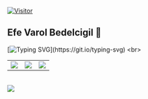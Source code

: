 [![Visitor](https://visitor-badge.laobi.icu/badge?page_id=EfeVaroll.EfeVaroll)](#)
 
## Efe Varol Bedelcigil 👋

[![Typing SVG](https://readme-typing-svg.demolab.com/?width=10000&lines=A+self+developing+young+man+who's;into+cyber+security+and+computer+engineering;Follow+for+my+future+projects!)](https://git.io/typing-svg)
<br>

<table class="links">
<tr>
  <td><a href="https://github.com/EfeVaroll">
  <img src="https://img.shields.io/badge/GitHub-100000?style=for-the-badge&logo=github&logoColor=white"></a> 
    
<td><a href="https://www.linkedin.com/in/efevarolbedelcigil/">
<img src="https://img.shields.io/badge/LinkedIn-0077B5?style=for-the-badge&logo=linkedin&logoColor=white"></a> 
  
  <td><a href="https://dev.to/efevaroll">
<img src="https://img.shields.io/badge/dev.to-0A0A0A?style=for-the-badge&logo=dev.to&logoColor=white"></a> 
  </tr>
</table>
<br>
<img align="left" src="https://github-readme-stats.vercel.app/api?username=EfeVaroll&theme=github_dark">
